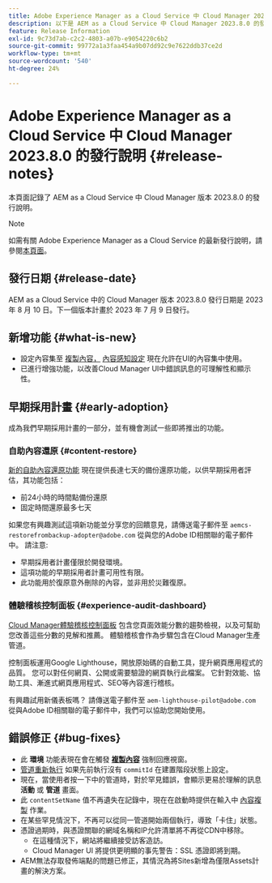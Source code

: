 ```yaml
---
title: Adobe Experience Manager as a Cloud Service 中 Cloud Manager 2023.8.0 的發行說明
description: 以下是 AEM as a Cloud Service 中 Cloud Manager 2023.8.0 的發行說明。
feature: Release Information
exl-id: 9c73d7ab-c2c2-4803-a07b-e9054220c6b2
source-git-commit: 99772a1a3faa454a9b07dd92c9e7622ddb37ce2d
workflow-type: tm+mt
source-wordcount: '540'
ht-degree: 24%

---
```



# Adobe Experience Manager as a Cloud Service 中 Cloud Manager 2023.8.0 的發行說明 {#release-notes}

本頁面記錄了 AEM as a Cloud Service 中 Cloud Manager 版本 2023.8.0 的發行說明。

>[!NOTE]
>
>如需有關 Adobe Experience Manager as a Cloud Service 的最新發行說明，請參閱[本頁面](/help/release-notes/release-notes-cloud/release-notes-current.md)。

## 發行日期 {#release-date}

AEM as a Cloud Service 中的 Cloud Manager 版本 2023.8.0 發行日期是 2023 年 8 月 10 日。下一個版本計畫於 2023 年 7 月 9 日發行。

## 新增功能 {#what-is-new}

* 設定內容集至 [複製內容，](/help/implementing/developing/tools/content-copy.md) [內容感知設定](/help/implementing/developing/introduction/configurations.md) 現在允許在UI的內容集中使用。
* 已進行增強功能，以改善Cloud Manager UI中錯誤訊息的可理解性和顯示性。

## 早期採用計畫 {#early-adoption}

成為我們早期採用計畫的一部分，並有機會測試一些即將推出的功能。

### 自助內容還原 {#content-restore}

[新的自助內容還原功能](/help/operations/restore.md) 現在提供長達七天的備份還原功能，以供早期採用者評估，其功能包括：

* 前24小時的時間點備份還原
* 固定時間還原最多七天

如果您有興趣測試這項新功能並分享您的回饋意見，請傳送電子郵件至 `aemcs-restorefrombackup-adopter@adobe.com` 從與您的Adobe ID相關聯的電子郵件中。 請注意:

* 早期採用者計畫僅限於開發環境。
* 這項功能的早期採用者計畫可用性有限。
* 此功能用於復原意外刪除的內容，並非用於災難復原。

### 體驗稽核控制面板 {#experience-audit-dashboard}

[Cloud Manager體驗稽核控制面板](/help/implementing/cloud-manager/experience-audit-dashboard.md) 包含您頁面效能分數的趨勢檢視，以及可幫助您改善這些分數的見解和推薦。 體驗稽核會作為步驟包含在Cloud Manager生產管道。

控制面板運用Google Lighthouse，開放原始碼的自動工具，提升網頁應用程式的品質。 您可以對任何網頁、公開或需要驗證的網頁執行此檔案。 它針對效能、協助工具、漸進式網頁應用程式、SEO等內容進行稽核。

有興趣試用新儀表板嗎？ 請傳送電子郵件至 `aem-lighthouse-pilot@adobe.com` 從與Adobe ID相關聯的電子郵件中，我們可以協助您開始使用。

## 錯誤修正 {#bug-fixes}

* 此 **環境** 功能表現在會在觸發 **[複製內容](/help/implementing/developing/tools/content-copy.md)** 強制回應視窗。
* [管道重新執行](/help/implementing/cloud-manager/deploy-code.md#reexecute-deployment) 如果先前執行沒有 `commitId` 在建置階段狀態上設定。
* 現在，當使用者按一下中的管道時，對於罕見錯誤，會顯示更易於理解的訊息 **活動** 或 **管道** 畫面。
* 此 `contentSetName` 值不再遺失在記錄中，現在在啟動時提供在輸入中 [內容複製](/help/implementing/developing/tools/content-copy.md) 作業。
* 在某些罕見情況下，不再可以從同一管道開始兩個執行，導致「卡住」狀態。
* 憑證過期時，與憑證關聯的網域名稱和IP允許清單將不再從CDN中移除。
   * 在這種情況下，網站將繼續接受訪客造訪。
   * [](/help/implementing/cloud-manager/managing-ssl-certifications/introduction.md)Cloud Manager UI 將提供更明顯的事先警告：SSL 憑證即將到期。
* AEM無法存取發佈端點的問題已修正，其情況為將Sites新增為僅限Assets計畫的解決方案。
